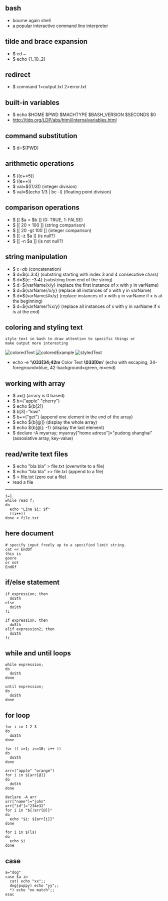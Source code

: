 bash
----
* bourne again shell
* a popular interactive command line interpreter

tilde and brace expansion
-------------------------
* $ cd ~
* $ echo {1..10..2}

redirect
--------
* $ command 1>output.txt 2>error.txt


built-in variables
------------------
* $ echo $HOME $PWD $MACHTYPE $BASH_VERSION $SECONDS $0
* http://tldp.org/LDP/abs/html/internalvariables.html

command substitution
--------------------
* $ d=$(PWD)

arithmetic operations
---------------------
* $ ((e+=5))
* $ ((e++))
* $ val=$((1/3))  (integer division)
* $ val=$(echo 1/3 |  bc -l) (floating point division)

comparison operations
---------------------
* $ \[\[ $a < $b ]] (0: TRUE, 1: FALSE)
* $ \[\[ 20 > 100 ]] (string comparison)
* $ \[\[ 20 -gt 100 ]] (integer comparison)
* $ \[\[ -z $a ]] (is null?)
* $ \[\[ -n $a ]] (is not null?)

string manipulation
-------------------
* $ c=$a$b (concatenation)
* $ d=${c:3:4} (substring starting with index 3 and 4 consecutive chars)
* $ d=${c: -3:4} (substring from end of the string)
* $ d=${varName/x/y} (replace the first instance of x with y in varName)
* $ d=${varName//x/y} (replace all instances of x with y in varName)
* $ d=${varName/#x/y} (replace instances of x with y in varName if x is at the beginning)
* $ d=${varName/%x/y} (replace all instances of x with y in varName if x is at the end)


coloring and styling text
-------------------------
    style text in bash to draw attention to specific things or 
    make output more interesting
![coloredText](https://github.com/Youcheng/LinuxBasics/blob/master/pictures/coloredText.png)
![coloredExample](https://github.com/Youcheng/LinuxBasics/blob/master/pictures/coloredExample.png)
![styledText](https://github.com/Youcheng/LinuxBasics/blob/master/pictures/styledText.png)
* echo -e '**\033[34;42m** Color Text **\033[0m**'    (echo with escaping, 34-foreground=blue, 42-background=green, m=end)


working with array
------------------
* $ a=() (arrary is 0 based)
* $ b=("apple" "cherry")
* $ echo ${b[2]}
* $ b[3]="kiwi"
* $ b+=("get") (append one element in the end of the array)
* $ echo ${b[@]} (display the whole array)
* $ echo ${b[@]: -1} (display the last element)
* $ declare -A myarray; myarray["home adress"]="pudong shanghai" (assosiative array, key-value)


read/write text files
---------------------
* $ echo "bla bla" > file.txt (overwrite to a file)
* $ echo "bla bla" >> file.txt (append to a file)
* $ > file.txt (zero out a file)
* read a file
---
    i=1
    while read f; 
    do
      echo "Line $i: $f"
      ((i++))
    done < file.txt


here document
-------------
    # specify input freely up to a specified limit string.
    cat << EndOf
    this is
    goore
    or not
    EndOf

if/else statement
-----------------
    if expression; then
      doSth
    else
      doSth
    fi 

    if expression; then
      doSth
    elif expression2; then
      doSth
    fi     
 
    
while and until loops
---------------------
    while expression; 
    do
      doSth
    done      
    
    until expression; 
    do 
      doSth
    done
    
for loop
--------
    for i in 1 2 3
    do
      doSth
    done  
    
    for (( i=1; i<=10; i++ ))
    do
      doSth
    done  
    
    arr=("apple" "orange")
    for i in ${arr[@]}
    do
      doSth
    done  
    
    declare -A arr
    arr["name"]="john"
    arr["id"]="234e32"
    for i in "${!arr[@]}"
    do 
      echo "$i: ${arr[i]}"
    done  
    
    for i in $(ls)
    do
      echo $i
    done
    
case
----
    a="dog"
    case $a in
      cat) echo "xx";;
      dog|puppy) echo "yy";;
      *) echo "no match";;
    esac  
  
      